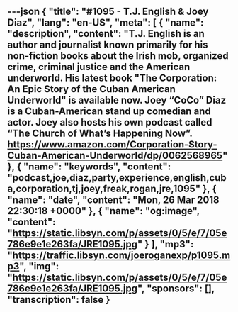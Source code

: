 ---json
{
  "title": "#1095 - T.J. English & Joey Diaz",
  "lang": "en-US",
  "meta": [
    {
      "name": "description",
      "content": "T.J. English is an author and journalist known primarily for his non-fiction books about the Irish mob, organized crime, criminal justice and the American underworld. His latest book \"The Corporation: An Epic Story of the Cuban American Underworld\" is available now. Joey “CoCo” Diaz is a Cuban-American stand up comedian and actor. Joey also hosts his own podcast called “The Church of What’s Happening Now”.  https://www.amazon.com/Corporation-Story-Cuban-American-Underworld/dp/0062568965"
    },
    {
      "name": "keywords",
      "content": "podcast,joe,diaz,party,experience,english,cuba,corporation,tj,joey,freak,rogan,jre,1095"
    },
    {
      "name": "date",
      "content": "Mon, 26 Mar 2018 22:30:18 +0000"
    },
    {
      "name": "og:image",
      "content": "https://static.libsyn.com/p/assets/0/5/e/7/05e786e9e1e263fa/JRE1095.jpg"
    }
  ],
  "mp3": "https://traffic.libsyn.com/joeroganexp/p1095.mp3",
  "img": "https://static.libsyn.com/p/assets/0/5/e/7/05e786e9e1e263fa/JRE1095.jpg",
  "sponsors": [],
  "transcription": false
}
---
<episode-header />

<timemark seconds="0" />

<transcribe-call-to-action />

<episode-footer />